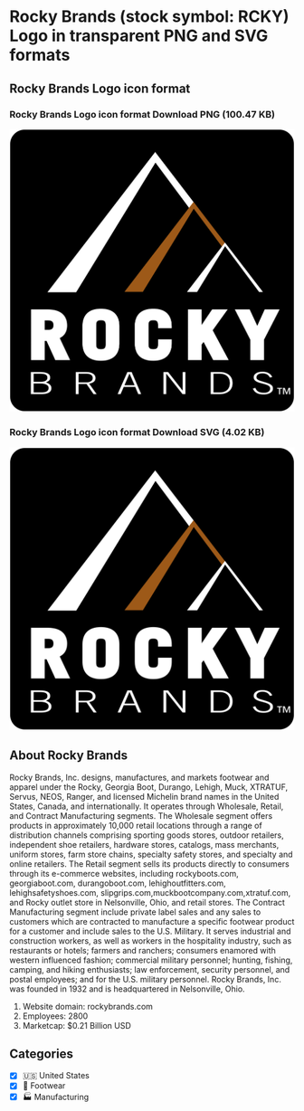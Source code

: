 # Rocky Brands (stock symbol: RCKY) Logo in transparent PNG and SVG formats

## Rocky Brands Logo icon format

### Rocky Brands Logo icon format Download PNG (100.47 KB)

![Rocky Brands Logo icon format Download PNG (100.47 KB)](/img/orig/RCKY-78f33a34.png)

### Rocky Brands Logo icon format Download SVG (4.02 KB)

![Rocky Brands Logo icon format Download SVG (4.02 KB)](/img/orig/RCKY-38bc49a0.svg)

## About Rocky Brands

Rocky Brands, Inc. designs, manufactures, and markets footwear and apparel under the Rocky, Georgia Boot, Durango, Lehigh, Muck, XTRATUF, Servus, NEOS, Ranger, and licensed Michelin brand names in the United States, Canada, and internationally. It operates through Wholesale, Retail, and Contract Manufacturing segments. The Wholesale segment offers products in approximately 10,000 retail locations through a range of distribution channels comprising sporting goods stores, outdoor retailers, independent shoe retailers, hardware stores, catalogs, mass merchants, uniform stores, farm store chains, specialty safety stores, and specialty and online retailers. The Retail segment sells its products directly to consumers through its e-commerce websites, including rockyboots.com, georgiaboot.com, durangoboot.com, lehighoutfitters.com, lehighsafetyshoes.com, slipgrips.com,muckbootcompany.com,xtratuf.com, and Rocky outlet store in Nelsonville, Ohio, and retail stores. The Contract Manufacturing segment include private label sales and any sales to customers which are contracted to manufacture a specific footwear product for a customer and include sales to the U.S. Military. It serves industrial and construction workers, as well as workers in the hospitality industry, such as restaurants or hotels; farmers and ranchers; consumers enamored with western influenced fashion; commercial military personnel; hunting, fishing, camping, and hiking enthusiasts; law enforcement, security personnel, and postal employees; and for the U.S. military personnel. Rocky Brands, Inc. was founded in 1932 and is headquartered in Nelsonville, Ohio.

1. Website domain: rockybrands.com
2. Employees: 2800
3. Marketcap: $0.21 Billion USD


## Categories
- [x] 🇺🇸 United States
- [x] 👟 Footwear
- [x] 🏭 Manufacturing
